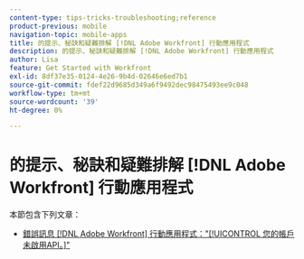 ```yaml
---
content-type: tips-tricks-troubleshooting;reference
product-previous: mobile
navigation-topic: mobile-apps
title: 的提示、秘訣和疑難排解 [!DNL Adobe Workfront] 行動應用程式
description: 的提示、秘訣和疑難排解 [!DNL Adobe Workfront] 行動應用程式
author: Lisa
feature: Get Started with Workfront
exl-id: 8df37e35-0124-4e26-9b4d-02646e6ed7b1
source-git-commit: fdef22d9685d349a6f9492dec98475493ee9c048
workflow-type: tm+mt
source-wordcount: '39'
ht-degree: 0%

---
```


# 的提示、秘訣和疑難排解 [!DNL Adobe Workfront] 行動應用程式

本節包含下列文章：

* [錯誤訊息 [!DNL Adobe Workfront] 行動應用程式：&quot;[!UICONTROL 您的帳戶未啟用API。]&quot;](../../../workfront-basics/mobile-apps/tips-tricks-and-troubleshooting/error-message-on-mobile-app.md)
